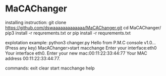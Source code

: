 # MaCAChanger


installing instruction:
git clone https://github.com/dswaaaaaaaaaaaaa/MaCAChanger.git
cd MaCAChanger/
pip3 install -r requrements.txt or pip install -r requrements.txt





explotation example:
python3 changer.py
Hello from P.M.C console v1.0...(Press any key)
MacAChanger>start macchange
Enter your interface:eth0
Your interface eth0.
Enter your new mac:00:11:22:33:44:77
Your MAC address 00:11:22:33:44:77.




commands:
exit
clear
start macchange
help
